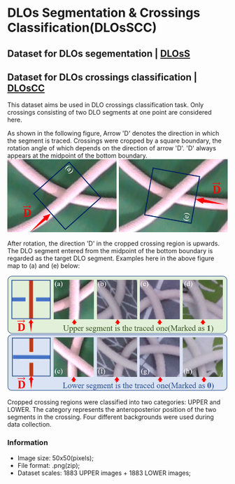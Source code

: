 # DLOs Segmentation & Crossings Classification(DLOsSCC)

## Dataset for DLOs segementation | [DLOsS](https://drive.google.com/drive/folders/1Y7g3vsS8e2MvCvQczXEkQI6sUg8tD0Ok?usp=sharing)

## Dataset for DLOs crossings classification | [DLOsCC](https://drive.google.com/drive/folders/1vY-Z_7Dg98PyUO8UzyBso9N5jDXJDqa9?usp=sharing)
This dataset aims be used in DLO crossings classification task. Only crossings consisting of two DLO segments at one point are considered here. 

As shown in the following figure, Arrow 'D' denotes the direction in which the segment is traced. Crossings were cropped by a square boundary, the rotation angle of which depends on the direction of arrow 'D'. 'D' always appears at the midpoint of the bottom boundary. 
![Fig.1](./figures/Crop_method.png)

After rotation, the direction 'D' in the cropped crossing region is upwards. The DLO segment entered from the midpoint of the bottom boundary is regarded as the target DLO segment. Examples here in the above figure map to (a) and (e) below:

![Fig.1](./figures/Cropped_crossing_region.png)

Cropped crossing regions were classified into two categories: UPPER and LOWER. The category represents the anteroposterior position of the two segments in the crossing. Four different backgrounds were used during data collection. 

### Information
- Image size: 50x50(pixels);
- File format: .png(zip);
- Dataset scales: 1883 UPPER images + 1883 LOWER images;